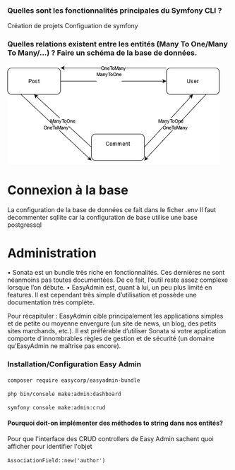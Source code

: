 ### Quelles sont les fonctionnalités principales du Symfony CLI ?

Création de projets 
Configuation de symfony
### Quelles relations existent entre les entités (Many To One/Many To Many/...) ? Faire un schéma de la base de données.
![schema](Schema.png "Schema de la base")
# Connexion à la base #

La configuration de la base de données ce fait dans le ficher .env
Il faut decommenter sqllite car la configuration de base utilise une base postgressql

# Administration 
•	Sonata est un bundle très riche en fonctionnalités. Ces dernières ne sont néanmoins pas toutes documentées. De ce fait, l’outil reste assez complexe lorsque l’on débute.
•	EasyAdmin est, quant à lui, un peu plus limité en features. Il est cependant très simple d’utilisation et possède une documentation très complète.

Pour récapituler : EasyAdmin cible principalement les applications simples et de petite ou moyenne envergure (un site de news, un blog, des petits sites marchands, etc.).
Il est préférable d’utiliser Sonata si votre application comporte d'innombrables règles de gestion et de sécurité (un domaine qu’EasyAdmin ne maîtrise pas encore).

### Installation/Configuration Easy Admin

`composer require easycorp/easyadmin-bundle`

`php bin/console make:admin:dashboard`

`symfony console make:admin:crud`

#### Pourquoi doit-on implémenter des méthodes to string dans nos entités? 

Pour que l'interface des CRUD controllers de Easy Admin sachent quoi afficher pour identifier l'objet

`AssociationField::new('author')`